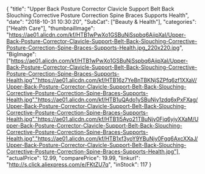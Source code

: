 {
	"title": "Upper Back Posture Corrector Clavicle Support Belt Back Slouching Corrective Posture Correction Spine Braces Supports Health",
	"date": "2018-10-31 10:30:20",
	"SubCat": ["Beauty & Health"],
	"categories": ["Health Care"],
	"thumbnailImage": "https://ae01.alicdn.com/kf/HTB1wPwXo1GSBuNjSspbq6AiipXaI/Upper-Back-Posture-Corrector-Clavicle-Support-Belt-Back-Slouching-Corrective-Posture-Correction-Spine-Braces-Supports-Health.jpg_220x220.jpg",
	"BigImage": ["https://ae01.alicdn.com/kf/HTB1wPwXo1GSBuNjSspbq6AiipXaI/Upper-Back-Posture-Corrector-Clavicle-Support-Belt-Back-Slouching-Corrective-Posture-Correction-Spine-Braces-Supports-Health.jpg","https://ae01.alicdn.com/kf/HTB16z7YeBnTBKNjSZPfq6zf1XXaV/Upper-Back-Posture-Corrector-Clavicle-Support-Belt-Back-Slouching-Corrective-Posture-Correction-Spine-Braces-Supports-Health.jpg","https://ae01.alicdn.com/kf/HTB1uQAdo1ySBuNjy1zdq6xPxFXag/Upper-Back-Posture-Corrector-Clavicle-Support-Belt-Back-Slouching-Corrective-Posture-Correction-Spine-Braces-Supports-Health.jpg","https://ae01.alicdn.com/kf/HTB1l5Ayo21TBuNjy0Fjq6yjyXXaM/Upper-Back-Posture-Corrector-Clavicle-Support-Belt-Back-Slouching-Corrective-Posture-Correction-Spine-Braces-Supports-Health.jpg","https://ae01.alicdn.com/kf/HTB1xf3yoY9YBuNjy0Fgq6AxcXXaJ/Upper-Back-Posture-Corrector-Clavicle-Support-Belt-Back-Slouching-Corrective-Posture-Correction-Spine-Braces-Supports-Health.jpg"],
	"actualPrice": 12.99,
	"comparePrice": 19.99,
	"linkurl": "http://s.click.aliexpress.com/e/FKtZU7q",
	"inStock": 117
}
